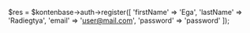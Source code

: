 $res = $kontenbase->auth->register([
	'firstName' => 'Ega',
	'lastName' => 'Radiegtya',
	'email' => 'user@mail.com',
	'password' => 'password'
]);